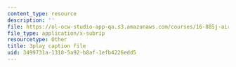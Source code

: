 ```yaml
---
content_type: resource
description: ''
file: https://ol-ocw-studio-app-qa.s3.amazonaws.com/courses/16-885j-aircraft-systems-engineering-fall-2005/3499731a13105a92b8af1efb4226edd5_hzW2ZBtzrUE.vtt
file_type: application/x-subrip
resourcetype: Other
title: 3play caption file
uid: 3499731a-1310-5a92-b8af-1efb4226edd5
---
```

